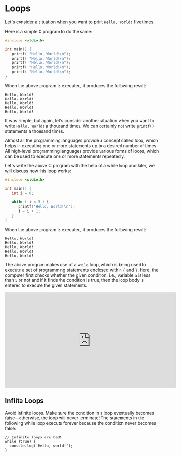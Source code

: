 # Loops

Let's consider a situation when you want to print `Hello, World!` five times.

Here is a simple C program to do the same:

```c
#include <stdio.h>

int main() {
   printf( "Hello, World!\n");
   printf( "Hello, World!\n");
   printf( "Hello, World!\n");
   printf( "Hello, World!\n");
   printf( "Hello, World!\n");
}
```

When the above program is executed, it produces the following result:

```
Hello, World!
Hello, World!
Hello, World!
Hello, World!
Hello, World!
```

It was simple, but again, let's consider another situation when you want to write `Hello, World!` a thousand times. We can certainly not write `printf()` statements a thousand times. 

Almost all the programming languages provide a concept called loop, which helps in executing one or more statements up to a desired number of times. All high-level programming languages provide various forms of loops, which can be used to execute one or more statements repeatedly.

Let's write the above C program with the help of a while loop and later, we will discuss how this loop works:

```c
#include <stdio.h>

int main() {
   int i = 0;
   
   while ( i < 5 ) {
      printf("Hello, World!\n");
      i = i + 1;
   }
}
```

When the above program is executed, it produces the following result:

```
Hello, World!
Hello, World!
Hello, World!
Hello, World!
Hello, World!
```

The above program makes use of a `while` loop, which is being used to execute a set of programming statements enclosed within `{` and `}`. Here, the computer first checks whether the given condition, i.e., variable `a` is less than `5` or not and if it finds the condition is true, then the loop body is entered to execute the given statements.

<iframe width="560" height="315" src="https://www.youtube.com/embed/wxds6MAtUQ0" frameborder="0" allow="accelerometer; autoplay; clipboard-write; encrypted-media; gyroscope; picture-in-picture" allowfullscreen></iframe>

## Infiite Loops

Avoid infinite loops. Make sure the condition in a loop eventually becomes false—otherwise, the loop will never terminate! The statements in the following while loop execute forever because the condition never becomes false:

```pseudo
// Infinite loops are bad!
while (true) {
  console.log('Hello, world!');
}
```
